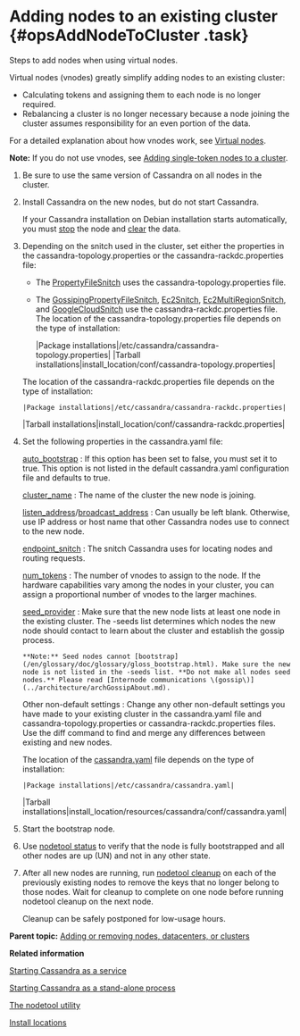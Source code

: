 # Adding nodes to an existing cluster {#opsAddNodeToCluster .task}

Steps to add nodes when using virtual nodes.

Virtual nodes \(vnodes\) greatly simplify adding nodes to an existing cluster:

-   Calculating tokens and assigning them to each node is no longer required.
-   Rebalancing a cluster is no longer necessary because a node joining the cluster assumes responsibility for an even portion of the data.

For a detailed explanation about how vnodes work, see [Virtual nodes](../architecture/archDataDistributeVnodesUsing.md).

**Note:** If you do not use vnodes, see [Adding single-token nodes to a cluster](opsAddRplSingleTokenNodes.md).

1.  Be sure to use the same version of Cassandra on all nodes in the cluster.
2.  Install Cassandra on the new nodes, but do not start Cassandra.

    If your Cassandra installation on Debian installation starts automatically, you must [stop](../initialize/referenceStartCservice.md) the node and [clear](../initialize/referenceClearCpkgData.md) the data.

3.  Depending on the snitch used in the cluster, set either the properties in the cassandra-topology.properties or the cassandra-rackdc.properties file:

    -   The [PropertyFileSnitch](../architecture/archSnitchPFSnitch.md) uses the cassandra-topology.properties file.
    -   The [GossipingPropertyFileSnitch](../architecture/archsnitchGossipPF.md), [Ec2Snitch](../architecture/archSnitchEC2.md), [Ec2MultiRegionSnitch](../architecture/archSnitchEC2MultiRegion.md), and [GoogleCloudSnitch](../architecture/archSnitchGoogle.md) use the cassandra-rackdc.properties file.
    The location of the cassandra-topology.properties file depends on the type of installation:

        |Package installations|/etc/cassandra/cassandra-topology.properties|
    |Tarball installations|install\_location/conf/cassandra-topology.properties|

    The location of the cassandra-rackdc.properties file depends on the type of installation:

        |Package installations|/etc/cassandra/cassandra-rackdc.properties|
    |Tarball installations|install\_location/conf/cassandra-rackdc.properties|

4.  Set the following properties in the cassandra.yaml file:

     [auto\_bootstrap](../configuration/configCassandra_yaml.md#auto_bootstrap)
     :   If this option has been set to false, you must set it to true. This option is not listed in the default cassandra.yaml configuration file and defaults to true.

      [cluster\_name](../configuration/configCassandra_yaml.md#cluster_name)
     :   The name of the cluster the new node is joining.

      [listen\_address](../configuration/configCassandra_yaml.md#listen_address)/[broadcast\_address](../configuration/configCassandra_yaml.md#broadcast_address)
     :   Can usually be left blank. Otherwise, use IP address or host name that other Cassandra nodes use to connect to the new node.

      [endpoint\_snitch](../architecture/archSnitchesAbout.md)
     :   The snitch Cassandra uses for locating nodes and routing requests.

      [num\_tokens](../configuration/configCassandra_yaml.md#num_tokens)
     :   The number of vnodes to assign to the node. If the hardware capabilities vary among the nodes in your cluster, you can assign a proportional number of vnodes to the larger machines.

      [seed\_provider](../configuration/configCassandra_yaml.md#seed_provider)
     :   Make sure that the new node lists at least one node in the existing cluster. The -seeds list determines which nodes the new node should contact to learn about the cluster and establish the gossip process.

        **Note:** Seed nodes cannot [bootstrap](/en/glossary/doc/glossary/gloss_bootstrap.html). Make sure the new node is not listed in the -seeds list. **Do not make all nodes seed nodes.** Please read [Internode communications \(gossip\)](../architecture/archGossipAbout.md).

      Other non-default settings
     :   Change any other non-default settings you have made to your existing cluster in the cassandra.yaml file and cassandra-topology.properties or cassandra-rackdc.properties files. Use the diff command to find and merge any differences between existing and new nodes.

     The location of the [cassandra.yaml](/en/archived/cassandra/3.x/cassandra/configuration/configCassandra_yaml.html) file depends on the type of installation:

        |Package installations|/etc/cassandra/cassandra.yaml|
    |Tarball installations|install\_location/resources/cassandra/conf/cassandra.yaml|

5.  Start the bootstrap node.

6.  Use [nodetool status](../tools/toolsStatus.md) to verify that the node is fully bootstrapped and all other nodes are up \(UN\) and not in any other state.

7.  After all new nodes are running, run [nodetool cleanup](../tools/toolsCleanup.md) on each of the previously existing nodes to remove the keys that no longer belong to those nodes. Wait for cleanup to complete on one node before running nodetool cleanup on the next node.

    Cleanup can be safely postponed for low-usage hours.


**Parent topic:** [Adding or removing nodes, datacenters, or clusters](../../cassandra/operations/opsAddingRemovingNodeTOC.md)

**Related information**  


[Starting Cassandra as a service](../initialize/referenceStartCservice.md)

[Starting Cassandra as a stand-alone process](../initialize/referenceStartCprocess.md)

[The nodetool utility](../tools/toolsNodetool.md)

[Install locations](../install/installLocationsTOC.md)

